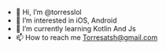 - 👋 Hi, I’m @torresslol
- 👀 I’m interested in iOS, Android
- 🌱 I’m currently learning Kotlin And Js
- 📫 How to reach me Torresatsh@gmail.com

<!---
torresslol/torresslol is a ✨ special ✨ repository because its `README.md` (this file) appears on your GitHub profile.
You can click the Preview link to take a look at your changes.
--->

